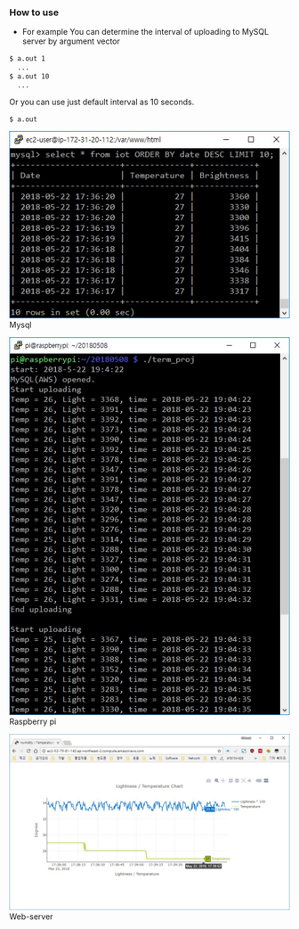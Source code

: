 ### How to use

* For example
You can determine the interval of uploading to MySQL server by argument vector
```
$ a.out 1
  ...
$ a.out 10
  ...
```
Or you can use just default interval as 10 seconds.
```
$ a.out
```

![MySQL](./image/MySQL.jpg)
Mysql

![Running](./image/Running.jpg)
Raspberry pi

![web](./image/web.jpg)
Web-server
